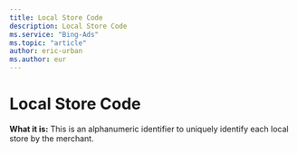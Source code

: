 ```yaml
---
title: Local Store Code
description: Local Store Code
ms.service: "Bing-Ads"
ms.topic: "article"
author: eric-urban
ms.author: eur
---
```


# Local Store Code

**What it is:**    This is an alphanumeric identifier to uniquely identify each local store by the merchant.


